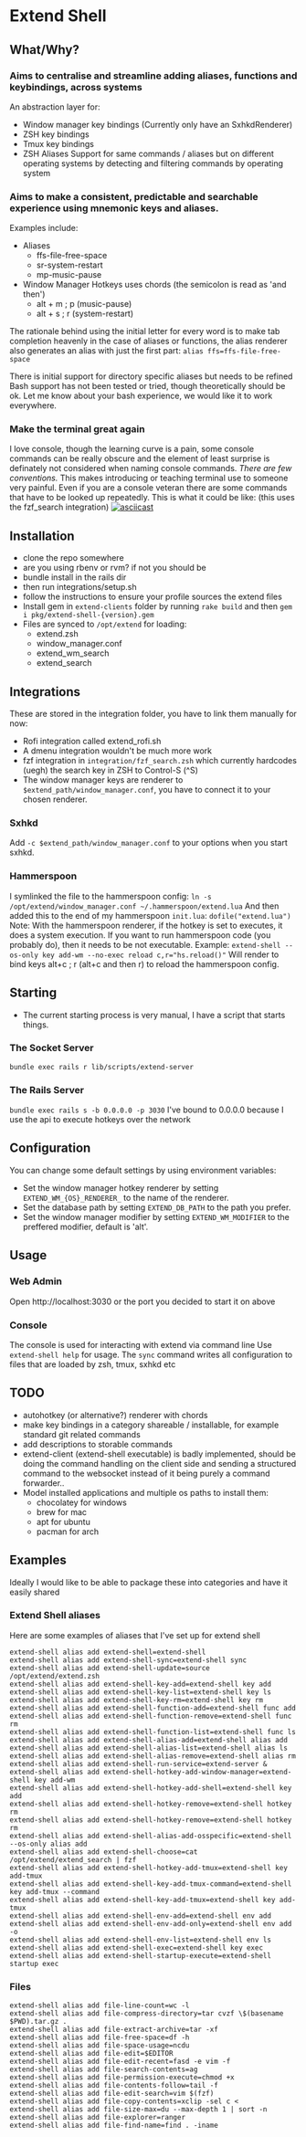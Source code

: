 # Extend Shell
## What/Why?

### Aims to centralise and streamline adding aliases, functions and keybindings, across systems
  
  An abstraction layer for:
  - Window manager key bindings (Currently only have an SxhkdRenderer)
  - ZSH key bindings
  - Tmux key bindings
  - ZSH Aliases
  Support for same commands / aliases but on different operating systems by detecting and filtering commands by operating system

### Aims to make a consistent, predictable and searchable experience using mnemonic keys and aliases.

  Examples include: 
  - Aliases
    - ffs-file-free-space
    - sr-system-restart
    - mp-music-pause
  - Window Manager Hotkeys uses chords (the semicolon is read as 'and then')
    - alt + m ; p (music-pause)
    - alt + s ; r (system-restart)
    
  The rationale behind using the initial letter for every word is to make tab completion heavenly in the case of aliases or functions, the alias renderer also generates an alias with just the first part: `alias ffs=ffs-file-free-space`

  There is initial support for directory specific aliases but needs to be refined
  Bash support has not been tested or tried, though theoretically should be ok. Let me know about your bash experience, we would like it to work everywhere.

### Make the terminal great again

  I love console, though the learning curve is a pain, some console commands can be really obscure and the element of least surprise is definately 
  not considered when naming console commands. _There are few conventions._ This makes introducing or teaching terminal use to someone very painful. Even if you are a console veteran there are some commands that have to be looked up repeatedly.
  This is what it could be like: (this uses the fzf_search integration)
  [![asciicast](https://asciinema.org/a/mm31usXGPLO3k6NS9t25ngAFz.svg)](https://asciinema.org/a/mm31usXGPLO3k6NS9t25ngAFz?t=6)

## Installation
  - clone the repo somewhere
  - are you using rbenv or rvm? if not you should be
  - bundle install in the rails dir
  - then run integrations/setup.sh
  - follow the instructions to ensure your profile sources the extend files
  - Install gem in `extend-clients` folder by running `rake build` and then `gem i pkg/extend-shell-{version}.gem`
  - Files are synced to `/opt/extend` for loading:
    - extend.zsh
    - window_manager.conf
    - extend_wm_search
    - extend_search

## Integrations
  These are stored in the integration folder, you have to link them manually for now:
  - Rofi integration called extend_rofi.sh
  - A dmenu integration wouldn't be much more work
  - fzf integration in `integration/fzf_search.zsh` which currently hardcodes (uegh) the search key in ZSH to Control-S (^S)
  - The window manager keys are renderer to `$extend_path/window_manager.conf`, you have to connect it to your chosen renderer.
### Sxhkd
Add `-c $extend_path/window_manager.conf` to your options when you start sxhkd.
### Hammerspoon
I symlinked the file to the hammerspoon config: 
`ln -s /opt/extend/window_manager.conf ~/.hammerspoon/extend.lua`
And then added this to the end of my hammerspoon `init.lua`:
`dofile("extend.lua")`
Note: With the hammerspoon renderer, if the hotkey is set to executes, it does a system execution. If you want to run hammerspoon code (you probably do), then it needs to be not executable.
Example: 
`extend-shell --os-only key add-wm --no-exec reload c,r="hs.reload()"`
Will render to bind keys alt+c ; r (alt+c and then r) to reload the hammerspoon config.
  

## Starting
  - The current starting process is very manual, I have a script that starts things.
### The Socket Server
  `bundle exec rails r lib/scripts/extend-server`
### The Rails Server 
  `bundle exec rails s -b 0.0.0.0 -p 3030`
  I've bound to 0.0.0.0 because I use the api to execute hotkeys over the network
  
## Configuration
You can change some default settings by using environment variables:
- Set the window manager hotkey renderer by setting `EXTEND_WM_{OS}_RENDERER_` to the name of the renderer.
- Set the database path by setting `EXTEND_DB_PATH` to the path you prefer.
- Set the window manager modifier by setting `EXTEND_WM_MODIFIER` to the preffered modifier, default is 'alt'.

## Usage
### Web Admin
  Open http://localhost:3030 or the port you decided to start it on above
### Console
  The console is used for interacting with extend via command line
  Use `extend-shell help` for usage.
  The `sync` command writes all configuration to files that are loaded by zsh, tmux, sxhkd etc
  
## TODO
 - autohotkey (or alternative?) renderer with chords
 - make key bindings in a category shareable / installable, for example standard git related commands
 - add descriptions to storable commands
 - extend-client (extend-shell executable) is badly implemented, should be doing the command handling on the client side and sending
   a structured command to the websocket instead of it being purely a command forwarder..
 - Model installed applications and multiple os paths to install them:
   - chocolatey for windows
   - brew for mac
   - apt for ubuntu
   - pacman for arch

## Examples
Ideally I would like to be able to package these into categories and have it easily shared
### Extend Shell aliases
Here are some examples of aliases that I've set up for extend shell
```
extend-shell alias add extend-shell=extend-shell
extend-shell alias add extend-shell-sync=extend-shell sync
extend-shell alias add extend-shell-update=source /opt/extend/extend.zsh
extend-shell alias add extend-shell-key-add=extend-shell key add
extend-shell alias add extend-shell-key-list=extend-shell key ls
extend-shell alias add extend-shell-key-rm=extend-shell key rm
extend-shell alias add extend-shell-function-add=extend-shell func add
extend-shell alias add extend-shell-function-remove=extend-shell func rm
extend-shell alias add extend-shell-function-list=extend-shell func ls
extend-shell alias add extend-shell-alias-add=extend-shell alias add
extend-shell alias add extend-shell-alias-list=extend-shell alias ls
extend-shell alias add extend-shell-alias-remove=extend-shell alias rm
extend-shell alias add extend-shell-run-service=extend-server &
extend-shell alias add extend-shell-hotkey-add-window-manager=extend-shell key add-wm
extend-shell alias add extend-shell-hotkey-add-shell=extend-shell key add
extend-shell alias add extend-shell-hotkey-remove=extend-shell hotkey rm
extend-shell alias add extend-shell-hotkey-remove=extend-shell hotkey rm
extend-shell alias add extend-shell-alias-add-osspecific=extend-shell --os-only alias add
extend-shell alias add extend-shell-choose=cat /opt/extend/extend_search | fzf
extend-shell alias add extend-shell-hotkey-add-tmux=extend-shell key add-tmux
extend-shell alias add extend-shell-key-add-tmux-command=extend-shell key add-tmux --command
extend-shell alias add extend-shell-key-add-tmux=extend-shell key add-tmux
extend-shell alias add extend-shell-env-add=extend-shell env add
extend-shell alias add extend-shell-env-add-only=extend-shell env add -o
extend-shell alias add extend-shell-env-list=extend-shell env ls
extend-shell alias add extend-shell-exec=extend-shell key exec
extend-shell alias add extend-shell-startup-execute=extend-shell startup exec
```


### Files
```
extend-shell alias add file-line-count=wc -l
extend-shell alias add file-compress-directory=tar cvzf \$(basename $PWD).tar.gz .
extend-shell alias add file-extract-archive=tar -xf
extend-shell alias add file-free-space=df -h
extend-shell alias add file-space-usage=ncdu
extend-shell alias add file-edit=$EDITOR
extend-shell alias add file-edit-recent=fasd -e vim -f
extend-shell alias add file-search-contents=ag
extend-shell alias add file-permission-execute=chmod +x
extend-shell alias add file-contents-follow=tail -f
extend-shell alias add file-edit-search=vim $(fzf)
extend-shell alias add file-copy-contents=xclip -sel c <
extend-shell alias add file-size-max=du --max-depth 1 | sort -n
extend-shell alias add file-explorer=ranger
extend-shell alias add file-find-name=find . -iname
```
